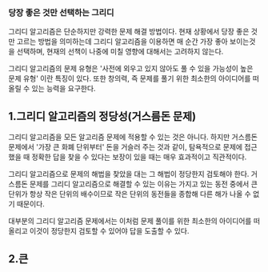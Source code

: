 ### 당장 좋은 것만 선택하는 그리디

그리디 알고리즘은 단순하지만 강력한 문제 해결 방법이다.
현재 상황에서 당장 좋은 것만 고르는 방법을 의미하는데 그리디 알고리즘을 이용하면 매 순간 가장 좋아 보이는것을 선택하며,
현재의 선책이 나중에 미칠 영향에 대해서는 고려하지 않는다.

그리디 알고리즘의 문제 유형은 '사전에 외우고 있지 않아도 풀 수 있을 가능성이 높은 문제 유형' 이란 특징이 있다.
또한 창의력, 즉 문제를 풀기 위한 최소한의 아이디어를 떠올릴 수 있는 능력을 요구한다.

## 1.그리디 알고리즘의 정당성(거스름돈 문제)

그리디 알고리즘을 모든 알고리즘 문제에 적용할 수 있는 것은 아니다.
하지만 거스름돈 문제에서 '가장 큰 화폐 단위부터' 돈을 거슬러 주는 것과 같이, 탐욕적으로 문제에 접근했을 때 정확한 답을 찾을 수
있다는 보장이 있을 때는 매우 효과적이고 직관적이다.

그리디 알고리즘으로 문제의 해법을 찾았을 대는 그 해법이 정당한지 검토해야 한다.
거스름돈 문제를 그리디 알고리즘으로 해결할 수 있는 이유는 가지고 있는 동전 중에서 큰 단위가 항상 작은 단위의 배수이므로 작은
단위의 동전들을 종합해 다른 해가 나올 수 없기 때문이다.

대부분의 그리디 알고리즘 문제에서는 이처럼 문제 풀이를 위한 최소한의 아이디어를 떠올리고 이것이 정당한지 검토할 수 있어야 답을 도출할 수 있다.

## 2.큰 